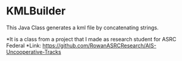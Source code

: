 # KMLBuilder
This Java Class generates a kml file by concatenating strings. 

*It is a class from a project that I made as research student for ASRC Federal
  *Link: https://github.com/RowanASRCResearch/AIS-Uncooperative-Tracks
